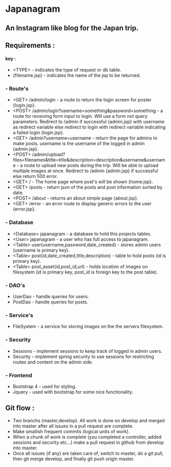 # Japanagram 
## An Instagram like blog for the Japan trip.

## Requirements : 
#### key : 
* \<TYPE\> - indicates the type of request or db table. 
* {filename.jsp} - indicates the name of the jsp to be returned.

### - Route's
* \<GET\> /admin/login - a route to return the login screen for poster {login.jsp}.
* \<POST\> /admin/login?username=something&password=something - a route for receiving form input to login. Will use a form not query parameters. Redirect to /admin if successful {admin.jsp} with username as redirect variable else redirect to login with redirect variable indicating a failed login {login.jsp}.
* \<GET\> /admin?username=username - return the page for admins to make posts. username is the username of the logged in admin {admin.jsp}.
* \<POST\> /admin/upload?files=filenames&title=title&description=description&username&username - a route to upload new posts during the trip. Will be able to upload multiple images at once. Redirect to /admin {admin.jsp} if successful else return 500 error.  
* \<GET\> / - The home page where post's will be shown {home.jsp}. 
* \<GET\> /posts - return json of the posts and post information sorted by date.
* \<POST\> /about - returns an about simple page {about.jsp}.
* \<GET\> /error - an error route to display generic errors to the user {error.jsp}.

### - Database
* \<Database\> japanagram - a database to hold this projects tables.
* \<User\> japanagram - a user who has full access to japanagram.
* \<Table\> user(username,password,date_created) - stores admin users (username is primary key).
* \<Table\> post(id,date_created,title,description) - table to hold posts (id is primary key).
* \<Table\> post_asset(id,post_id,url) - holds location of images on filesystem (id is primary key, post_id is foreign key to the post table).

### - DAO's 
* UserDao - handle queries for users.
* PostDao - handle queries for posts.

### - Service's
* FileSystem - a service for storing images on the the servers filesystem. 

### - Security
* Sessions - implement sessions to keep track of logged in admin users. 
* Security - implement spring security to use sessions for restricting routes and content on the admin side.

### - Frontend 
* Bootstrap 4 - used for styling.
* Jquery - used with bootstrap for some nice functionality. 

## Git flow :
* Two branchs (master,develop). All work is done on develop and merged into master after all issues in a pull request are complete.
* Make smallish frequent commits (logical units of work).
* When a chunk of work is complete (you completed a controller, added sessions and security etc...) make a pull request in github from develop into master. 
* Once all issues (if any) are taken care of, switch to master, do a git pull, then git merge develop, and finally git push origin master. 